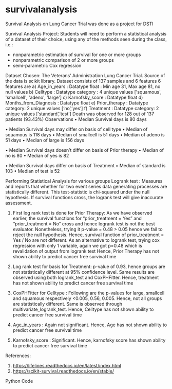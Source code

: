 # survivalanalysis
Survival Analysis on Lung Cancer Trial was done as a project for DSTI

Survival Analysis Project: Students will need to perform a statistical analysis of a dataset of their choice, using any of the methods seen during the class, i.e.:
* nonparametric estimation of survival for one or more groups
* nonparametric comparison of 2 or more groups
* semi-parametric Cox regression

Dataset Chosen: The Veterans’ Administration Lung Cancer Trial. Source of the data is scikit library.
Dataset consists of 137 samples and 6 features
6 features are
a) Age_in_years : Datatype float : Min age 31, Max age 81, no null values
b) Celltype : Datatype category : 4 unique values ['squamous', 'smallcell', 'adeno', 'large']
c) Karnofsky_score : Datatype float
d) Months_from_Diagnosis : Datatype float
e) Prior_therapy : Datatype category: 2 unique values [‘no’,’yes’]
f) Treatment : Datatype category: 2 unique values [‘standard’,’test’]
Death was observed for 128 out of 137 patients (93.43%)
Observations
•	Median Survival days is 80 days

•	Median Survival days may differ on basis of cell type
•	Median of squamous is 118 days
•	Median of smallcell is 51 days
•	Median of adeno is 51 days
•	Median of large is 156 days
 
•	Median Survival days doesn’t differ on basis of Prior therapy
•	Median of no is 80
•	Median of yes is 82
 
•	Median Survival days differ on basis of Treatment
•	Median of standard is 103
•	Median of test is 52
 


Performing Statistical Analysis for various groups
Logrank test : Measures and reports that whether for two event series data generating processes are statistically different. This test-statistic is chi-squared under the null hypothesis. If survival functions cross, the logrank test will give inaccurate assessment.
1.	First log rank test is done for Prior Therapy: As we have observed earlier, the survival functions for “prior_treatment = Yes” and “prior_treatment = No” cross and hence logrank test is not the best evaluator. Nonetheless, trying it
p-value = 0.48 > 0.05 hence we fail to reject the null hypothesis. Hence, survival function of prior_treatment = Yes / No are not different.
As an alternative to logrank test, trying cox regression with only 1 variable, again we got p=0.48 which is revalidation of output from logrank test
Hence, Prior Therapy has not shown ability to predict cancer free survival time
2.	Log rank test for basis for Treatment: p-value of 0.93, hence groups are not statistically different at 95% confidence level. Same results are observed using both logrank_test and CoxPHFitter. Hence, treatment has not shown ability to predict cancer free survival time

3.	CoxPHFitter for Celltype : Following are the p-values for large, smallcell and squamous respectively <0.005, 0.56, 0.005. Hence, not all groups are statistically different. Same is observed through multivariate_logrank_test. Hence, Celltype has not shown ability to predict cancer free survival time

4.	Age_in_years : Again not significant. Hence, Age has not shown ability to predict cancer free survival time

5.	Karnofsky_score : Significant. Hence, karnofsky score has shown ability to predict cancer free survival time

References:
1.	https://lifelines.readthedocs.io/en/latest/index.html
2.	https://scikit-survival.readthedocs.io/en/stable/

Python Code
